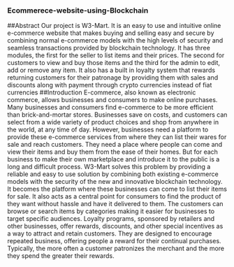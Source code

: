 ### Ecommerece-website-using-Blockchain
##Abstract
Our project is W3-Mart. It is an easy to use and intuitive online e-commerce website that
makes buying and selling easy and secure by combining normal e-commerce models with
the high levels of security and seamless transactions provided by blockchain technology.
It has three modules, the first for the seller to list items and their prices. The second
for customers to view and buy those items and the third for the admin to edit, add or
remove any item. It also has a built in loyalty system that rewards returning customers
for their patronage by providing them with sales and discounts along with payment
through crypto currencies instead of fiat currencies
##Introduction
E-commerce, also known as electronic commerce, allows businesses and consumers to
make online purchases. Many businesses and consumers find e-commerce to be more
efficient than brick-and-mortar stores. Businesses save on costs, and customers can select
from a wide variety of product choices and shop from anywhere in the world, at any time
of day. However, businesses need a platform to provide these e-commerce services from
where they can list their wares for sale and reach customers. They need a place where
people can come and view their items and buy them from the ease of their homes. But
for each business to make their own marketplace and introduce it to the public is a long
and difficult process. W3-Mart solves this problem by providing a reliable and easy to
use solution by combining both existing e-commerce models with the security of the new
and innovative blockchain technology. It becomes the platform where these businesses
can come to list their items for sale. It also acts as a central point for consumers to find
the product of they want without hassle and have it delivered to them. The customers
can browse or search items by categories making it easier for businesses to target specific
audiences. Loyalty programs, sponsored by retailers and other businesses, offer rewards,
discounts, and other special incentives as a way to attract and retain customers. They
are designed to encourage repeated business, offering people a reward for their continual
purchases. Typically, the more often a customer patronizes the merchant and the more
they spend the greater their rewards.
